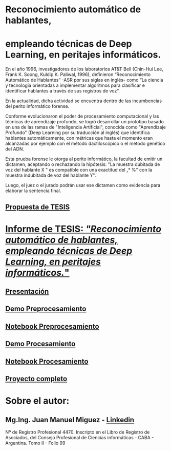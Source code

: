 # Reconocimiento automático de hablantes, 
# empleando técnicas de Deep Learning, en peritajes informáticos.

En el año 1996, investigadores de los laboratorios AT&T Bell (Chin-Hui Lee, Frank K. Soong, Kuldip K. Paliwal, 1996), definieron “Reconocimiento Automático de Hablantes” -ASR por sus siglas en inglés- como “La ciencia y tecnología orientadas a implementar algoritmos para clasificar e identificar hablantes a través de sus registros de voz”.

En la actualidad, dicha actividad se encuentra dentro de las incumbencias del perito informático forense.

Conforme evolucionaron el poder de procesamiento computacional y las técnicas de aprendizaje profundo, se logró desarrollar un prototipo basado en una de las ramas de "Inteligencia Artificial", conocida como "Aprendizaje Profundo" (Deep Learning por su traducción al inglés) que identifica hablantes automáticamente, con métricas que hasta el momento eran alcanzadas por ejemplo con el método dactiloscópico o el método genético del ADN.

Esta prueba forense le otorga al perito informático, la facultad de emitir un dictamen, aceptando o rechazando la hipótesis: "La muestra dubitada de voz del hablante X " es compatible con una exactitud del **,*** %" con la muestra indubitada de voz del hablante Y". 

Luego, el juez o el jurado podrán usar ese dictamen como evidencia para elaborar la sentencia final.


## [Propuesta de TESIS](https://github.com/jmiguez/reconocimiento_de_hablantes/blob/34c9392236313a2b6be10a579a24e921eb62425b/01_PropuestaTesisJuanManuelMiguez.pdf)


# [Informe de TESIS: *"Reconocimiento automático de hablantes, empleando técnicas de Deep Learning, en peritajes informáticos.*"](https://github.com/jmiguez/reconocimiento_de_hablantes/blob/34c9392236313a2b6be10a579a24e921eb62425b/02_TesisJuanManuelMiguez.pdf)

## [Presentación](https://github.com/jmiguez/reconocimiento_de_hablantes/blob/34c9392236313a2b6be10a579a24e921eb62425b/03_Presentaci%C3%B3nTesisJuanManuelMiguez.pptx)

## [Demo Preprocesamiento](https://youtu.be/FfGpkqEQbQY)

## [Notebook Preprocesamiento](https://github.com/jmiguez/reconocimiento_de_hablantes/blob/34c9392236313a2b6be10a579a24e921eb62425b/preprocesamientoV0080101.ipynb)

## [Demo Procesamiento](https://youtu.be/oizdJ4Sof1w)

## [Notebook Procesamiento](https://github.com/jmiguez/reconocimiento_de_hablantes/blob/34c9392236313a2b6be10a579a24e921eb62425b/procesamiento_V0080101.ipynb)

## [Proyecto completo](https://github.com/jmiguez/reconocimiento_de_hablantes.git)


# Sobre el autor: 

## Mg.Ing. Juan Manuel Miguez - [Linkedin](https://www.linkedin.com/in/juan-manuel-miguez-970094a6)

Nº de Registro Profesional 4470.
Inscripto en el Libro de Registro de Asociados, del Consejo Profesional de Ciencias informáticas - CABA - Argentina.
Tomo II - Folio 99
